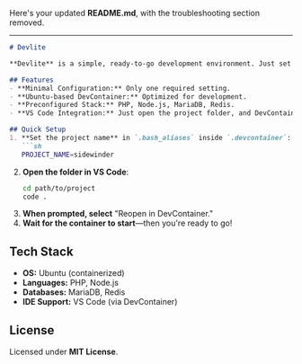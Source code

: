 Here's your updated **README.md**, with the troubleshooting section removed.

---

```md
# Devlite

**Devlite** is a simple, ready-to-go development environment. Just set **one** variable, open VS Code, and start coding—**no manual setup required**.

## Features
- **Minimal Configuration:** Only one required setting.
- **Ubuntu-based DevContainer:** Optimized for development.
- **Preconfigured Stack:** PHP, Node.js, MariaDB, Redis.
- **VS Code Integration:** Just open the project folder, and DevContainers handle everything.

## Quick Setup
1. **Set the project name** in `.bash_aliases` inside `.devcontainer`:
   ```sh
   PROJECT_NAME=sidewinder
   ```
2. **Open the folder in VS Code**:
   ```bash
   cd path/to/project
   code .
   ```
3. **When prompted, select** "Reopen in DevContainer."
4. **Wait for the container to start**—then you're ready to go!

## Tech Stack
- **OS:** Ubuntu (containerized)
- **Languages:** PHP, Node.js
- **Databases:** MariaDB, Redis
- **IDE Support:** VS Code (via DevContainer)

## License
Licensed under **MIT License**.
